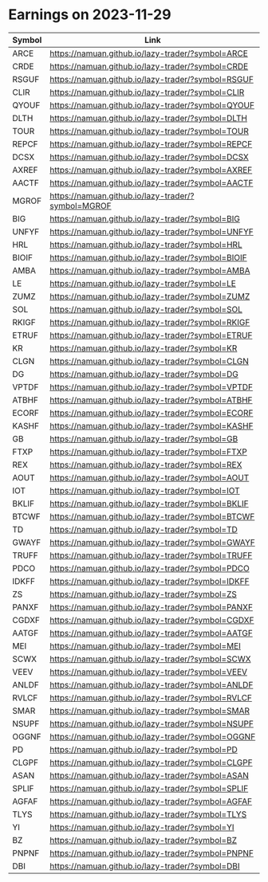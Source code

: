 # Earnings on 2023-11-29

| Symbol | Link |
| ---| --- |
| ARCE | https://namuan.github.io/lazy-trader/?symbol=ARCE |
| CRDE | https://namuan.github.io/lazy-trader/?symbol=CRDE |
| RSGUF | https://namuan.github.io/lazy-trader/?symbol=RSGUF |
| CLIR | https://namuan.github.io/lazy-trader/?symbol=CLIR |
| QYOUF | https://namuan.github.io/lazy-trader/?symbol=QYOUF |
| DLTH | https://namuan.github.io/lazy-trader/?symbol=DLTH |
| TOUR | https://namuan.github.io/lazy-trader/?symbol=TOUR |
| REPCF | https://namuan.github.io/lazy-trader/?symbol=REPCF |
| DCSX | https://namuan.github.io/lazy-trader/?symbol=DCSX |
| AXREF | https://namuan.github.io/lazy-trader/?symbol=AXREF |
| AACTF | https://namuan.github.io/lazy-trader/?symbol=AACTF |
| MGROF | https://namuan.github.io/lazy-trader/?symbol=MGROF |
| BIG | https://namuan.github.io/lazy-trader/?symbol=BIG |
| UNFYF | https://namuan.github.io/lazy-trader/?symbol=UNFYF |
| HRL | https://namuan.github.io/lazy-trader/?symbol=HRL |
| BIOIF | https://namuan.github.io/lazy-trader/?symbol=BIOIF |
| AMBA | https://namuan.github.io/lazy-trader/?symbol=AMBA |
| LE | https://namuan.github.io/lazy-trader/?symbol=LE |
| ZUMZ | https://namuan.github.io/lazy-trader/?symbol=ZUMZ |
| SOL | https://namuan.github.io/lazy-trader/?symbol=SOL |
| RKIGF | https://namuan.github.io/lazy-trader/?symbol=RKIGF |
| ETRUF | https://namuan.github.io/lazy-trader/?symbol=ETRUF |
| KR | https://namuan.github.io/lazy-trader/?symbol=KR |
| CLGN | https://namuan.github.io/lazy-trader/?symbol=CLGN |
| DG | https://namuan.github.io/lazy-trader/?symbol=DG |
| VPTDF | https://namuan.github.io/lazy-trader/?symbol=VPTDF |
| ATBHF | https://namuan.github.io/lazy-trader/?symbol=ATBHF |
| ECORF | https://namuan.github.io/lazy-trader/?symbol=ECORF |
| KASHF | https://namuan.github.io/lazy-trader/?symbol=KASHF |
| GB | https://namuan.github.io/lazy-trader/?symbol=GB |
| FTXP | https://namuan.github.io/lazy-trader/?symbol=FTXP |
| REX | https://namuan.github.io/lazy-trader/?symbol=REX |
| AOUT | https://namuan.github.io/lazy-trader/?symbol=AOUT |
| IOT | https://namuan.github.io/lazy-trader/?symbol=IOT |
| BKLIF | https://namuan.github.io/lazy-trader/?symbol=BKLIF |
| BTCWF | https://namuan.github.io/lazy-trader/?symbol=BTCWF |
| TD | https://namuan.github.io/lazy-trader/?symbol=TD |
| GWAYF | https://namuan.github.io/lazy-trader/?symbol=GWAYF |
| TRUFF | https://namuan.github.io/lazy-trader/?symbol=TRUFF |
| PDCO | https://namuan.github.io/lazy-trader/?symbol=PDCO |
| IDKFF | https://namuan.github.io/lazy-trader/?symbol=IDKFF |
| ZS | https://namuan.github.io/lazy-trader/?symbol=ZS |
| PANXF | https://namuan.github.io/lazy-trader/?symbol=PANXF |
| CGDXF | https://namuan.github.io/lazy-trader/?symbol=CGDXF |
| AATGF | https://namuan.github.io/lazy-trader/?symbol=AATGF |
| MEI | https://namuan.github.io/lazy-trader/?symbol=MEI |
| SCWX | https://namuan.github.io/lazy-trader/?symbol=SCWX |
| VEEV | https://namuan.github.io/lazy-trader/?symbol=VEEV |
| ANLDF | https://namuan.github.io/lazy-trader/?symbol=ANLDF |
| RVLCF | https://namuan.github.io/lazy-trader/?symbol=RVLCF |
| SMAR | https://namuan.github.io/lazy-trader/?symbol=SMAR |
| NSUPF | https://namuan.github.io/lazy-trader/?symbol=NSUPF |
| OGGNF | https://namuan.github.io/lazy-trader/?symbol=OGGNF |
| PD | https://namuan.github.io/lazy-trader/?symbol=PD |
| CLGPF | https://namuan.github.io/lazy-trader/?symbol=CLGPF |
| ASAN | https://namuan.github.io/lazy-trader/?symbol=ASAN |
| SPLIF | https://namuan.github.io/lazy-trader/?symbol=SPLIF |
| AGFAF | https://namuan.github.io/lazy-trader/?symbol=AGFAF |
| TLYS | https://namuan.github.io/lazy-trader/?symbol=TLYS |
| YI | https://namuan.github.io/lazy-trader/?symbol=YI |
| BZ | https://namuan.github.io/lazy-trader/?symbol=BZ |
| PNPNF | https://namuan.github.io/lazy-trader/?symbol=PNPNF |
| DBI | https://namuan.github.io/lazy-trader/?symbol=DBI |
